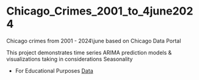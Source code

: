 # Chicago_Crimes_2001_to_4june2024
Chicago crimes from 2001 - 2024\june based on Chicago Data Portal

This project demonstrates time series ARIMA prediction models
& visualizations taking in considerations Seasonality

- For Educational Purposes
[Data](https://data.cityofchicago.org/Public-Safety/Crimes-2001-to-Present/ijzp-q8t2/data)
